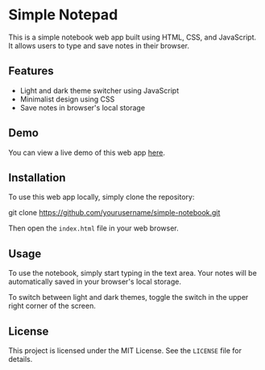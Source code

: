 # Simple Notepad

This is a simple notebook web app built using HTML, CSS, and JavaScript. It allows users to type and save notes in their browser.

## Features

- Light and dark theme switcher using JavaScript
- Minimalist design using CSS
- Save notes in browser's local storage

## Demo

You can view a live demo of this web app [here](https://example.com).

## Installation

To use this web app locally, simply clone the repository:

git clone https://github.com/yourusername/simple-notebook.git


Then open the `index.html` file in your web browser.

## Usage

To use the notebook, simply start typing in the text area. Your notes will be automatically saved in your browser's local storage.

To switch between light and dark themes, toggle the switch in the upper right corner of the screen.

## License

This project is licensed under the MIT License. See the `LICENSE` file for details.
